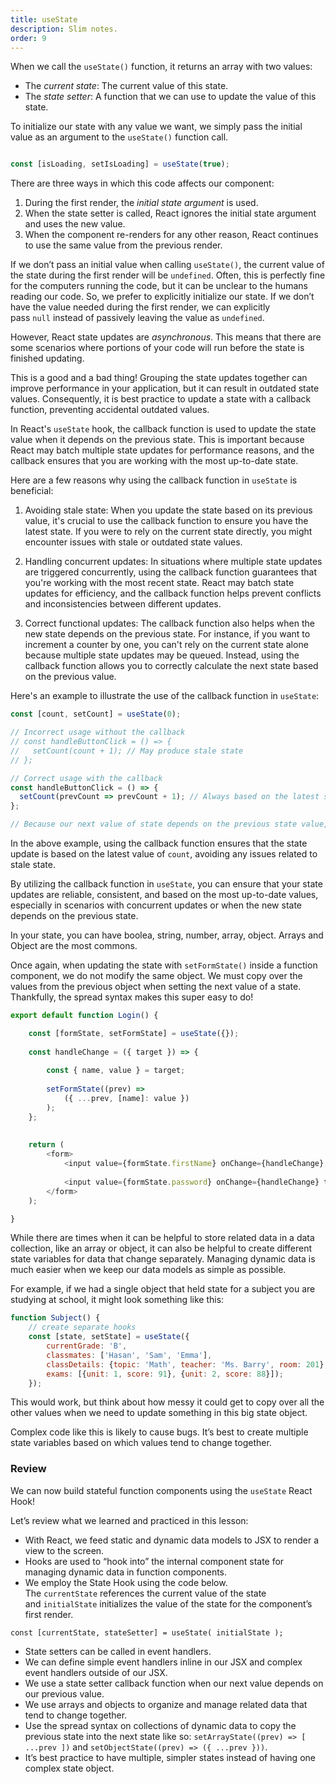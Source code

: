 ```yaml
---
title: useState
description: Slim notes.
order: 9
---
```


When we call the `useState()` function, it returns an array with two values:

- The _current state_: The current value of this state.
- The _state setter_: A function that we can use to update the value of this state.

To initialize our state with any value we want, we simply pass the initial value as an argument to the `useState()` function call.

```js

const [isLoading, setIsLoading] = useState(true);
```

There are three ways in which this code affects our component:

1. During the first render, the _initial state argument_ is used.
2. When the state setter is called, React ignores the initial state argument and uses the new value.
3. When the component re-renders for any other reason, React continues to use the same value from the previous render.

If we don’t pass an initial value when calling `useState()`, the current value of the state during the first render will be `undefined`. Often, this is perfectly fine for the computers running the code, but it can be unclear to the humans reading our code. So, we prefer to explicitly initialize our state. If we don’t have the value needed during the first render, we can explicitly pass `null` instead of passively leaving the value as `undefined`.

However, React state updates are _asynchronous_. This means that there are some scenarios where portions of your code will run before the state is finished updating.

This is a good and a bad thing! Grouping the state updates together can improve performance in your application, but it can result in outdated state values. Consequently, it is best practice to update a state with a callback function, preventing accidental outdated values.

In React's `useState` hook, the callback function is used to update the state value when it depends on the previous state. This is important because React may batch multiple state updates for performance reasons, and the callback ensures that you are working with the most up-to-date state.

Here are a few reasons why using the callback function in `useState` is beneficial:

1. Avoiding stale state: When you update the state based on its previous value, it's crucial to use the callback function to ensure you have the latest state. If you were to rely on the current state directly, you might encounter issues with stale or outdated state values.

2. Handling concurrent updates: In situations where multiple state updates are triggered concurrently, using the callback function guarantees that you're working with the most recent state. React may batch state updates for efficiency, and the callback function helps prevent conflicts and inconsistencies between different updates.

3. Correct functional updates: The callback function also helps when the new state depends on the previous state. For instance, if you want to increment a counter by one, you can't rely on the current state alone because multiple state updates may be queued. Instead, using the callback function allows you to correctly calculate the next state based on the previous value.

Here's an example to illustrate the use of the callback function in `useState`:

```jsx
const [count, setCount] = useState(0);

// Incorrect usage without the callback
// const handleButtonClick = () => {
//   setCount(count + 1); // May produce stale state
// };

// Correct usage with the callback
const handleButtonClick = () => {
  setCount(prevCount => prevCount + 1); // Always based on the latest state
};

// Because our next value of state depends on the previous state value, this function should call the state setter with a callback function.
```

In the above example, using the callback function ensures that the state update is based on the latest value of `count`, avoiding any issues related to stale state.

By utilizing the callback function in `useState`, you can ensure that your state updates are reliable, consistent, and based on the most up-to-date values, especially in scenarios with concurrent updates or when the new state depends on the previous state.

In your state, you can have boolea, string, number, array, object. Arrays and Object are the most commons.

Once again, when updating the state with `setFormState()` inside a function component, we do not modify the same object. We must copy over the values from the previous object when setting the next value of a state. Thankfully, the spread syntax makes this super easy to do!

```js
export default function Login() {

	const [formState, setFormState] = useState({});
	
	const handleChange = ({ target }) => {
	
		const { name, value } = target;
		
		setFormState((prev) => 
			({ ...prev, [name]: value })
		);
	};
	
	  
	return (
		<form>
			<input value={formState.firstName} onChange={handleChange} name="firstName" type="text" />
			
			<input value={formState.password} onChange={handleChange} type="password" name="password" />
		</form>
	);

}
```

While there are times when it can be helpful to store related data in a data collection, like an array or object, it can also be helpful to create different state variables for data that change separately. Managing dynamic data is much easier when we keep our data models as simple as possible.

For example, if we had a single object that held state for a subject you are studying at school, it might look something like this:

```js
function Subject() { 
	// create separate hooks
	const [state, setState] = useState({ 
		currentGrade: 'B',    
		classmates: ['Hasan', 'Sam', 'Emma'],    
		classDetails: {topic: 'Math', teacher: 'Ms. Barry', room: 201};    
		exams: [{unit: 1, score: 91}, {unit: 2, score: 88}]);  
	});
```

This would work, but think about how messy it could get to copy over all the other values when we need to update something in this big state object.

Complex code like this is likely to cause bugs. It’s best to create multiple state variables based on which values tend to change together.

### Review

We can now build stateful function components using the `useState` React Hook!

Let’s review what we learned and practiced in this lesson:

- With React, we feed static and dynamic data models to JSX to render a view to the screen.
- Hooks are used to “hook into” the internal component state for managing dynamic data in function components.
- We employ the State Hook using the code below. The `currentState` references the current value of the state and `initialState` initializes the value of the state for the component’s first render.

```
const [currentState, stateSetter] = useState( initialState );
```

- State setters can be called in event handlers.
- We can define simple event handlers inline in our JSX and complex event handlers outside of our JSX.
- We use a state setter callback function when our next value depends on our previous value.
- We use arrays and objects to organize and manage related data that tend to change together.
- Use the spread syntax on collections of dynamic data to copy the previous state into the next state like so: `setArrayState((prev) => [ ...prev ])` and `setObjectState((prev) => ({ ...prev }))`.
- It’s best practice to have multiple, simpler states instead of having one complex state object.

